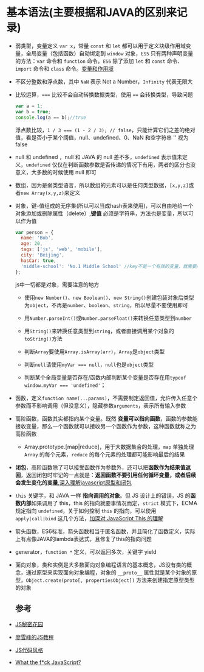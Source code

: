 # 基本语法(主要根据和JAVA的区别来记录)

- 弱类型，变量定义 `var x`，常量 `const` 和 `let` 都可以用于定义块级作用域变量，全局变量（包括函数）自动绑定到 `window` 对象，`ES5` 只有两种声明变量的方法：`var` 命令和 `function` 命令。`ES6` 除了添加 `let` 和 `const` 命令、`import` 命令和 `class` 命令。[变量和作用域](http://es6.ruanyifeng.com/#docs/let)

- 不区分整数和浮点数，其中 `NaN` 表示 Not a Number，`Infinity` 代表无限大

- 比较运算，`===` 比较不会自动转换数据类型，使用 `==` 会转换类型，导致问题

  ```javascript
  var a = 1;    
  var b = true;    
  console.log(a == b);//true
  ```

  浮点数比较，`1 / 3 === (1 - 2 / 3); // false`，只能计算它们之差的绝对值，看是否小于某个阈值，null、undefined、0、NaN 和空字符串 '' 视为 false

- null 和 undefined ，null 和 JAVA 的 null 差不多，`undefined` 表示值未定义，`undefined` 仅仅在判断函数参数是否传递的情况下有用，两者的区分也没意义，大多数的时候使用 null 即可

- 数组，因为是弱类型语言，所以数组的元素可以是任何类型数据，`[x,y,z]`或者`new Array(x,y,z)`来定义

- 对象，键-值组成的无序集(所以可以当成hash表来使用)，可以自由地给一个对象添加或删除属性（delete）,**键值** 必须是字符串，方法也是变量，所以可以作为值

  ```javascript
  var person = {
    name: 'Bob',
    age: 20,
    tags: ['js', 'web', 'mobile'],
    city: 'Beijing',
    hasCar: true,
    'middle-school': 'No.1 Middle School' //key不是一个有效的变量，就需要用''括起来，且需用['xxx']来访问
  };
  ```

  js中一切都是对象，需要注意的地方

  - 使用`new Number()`、`new Boolean()`、`new String()`创建包装对象后类型为`object`，不再是`number`、`boolean`、`string`，所以尽量不要使用即可

  - 用`Number.parseInt()`或`Number.parseFloat()`来转换任意类型到`number`

  - 用`String()`来转换任意类型到`string`，或者直接调用某个对象的`toString()`方法

  - 判断`Array`要使用`Array.isArray(arr)`，`Array`是`object`类型

  - 判断`null`请使用`myVar === null`，`null`也是`object`类型

  - 判断某个全局变量是否存在/函数内部判断某个变量是否存在用`typeof window.myVar === 'undefined'`；

- 函数，定义`function name(...params)`，不需要制定返回值，允许传入任意个参数而不影响调用（但没意义），隐藏参数`arguments`，表示所有输入参数

- 高阶函数，函数其实都指向某个变量。既然 **变量可以指向函数**，函数的参数能接收变量，那么一个函数就可以接收另一个函数作为参数，这种函数就称之为高阶函数

  - Array.prototype.[map|reduce]，用于大数据集合的处理，`map` 单独处理 `Array` 的每个元素，`reduce` 的每个元素的处理都可能影响最后的结果

- **闭包**，高阶函数除了可以接受函数作为参数外，还可以把**函数作为结果值返回**，返回闭包时牢记的一点就是：**返回函数不要引用任何循环变量，或者后续会发生变化的变量**,[深入理解javascript原型和闭包](http://www.cnblogs.com/wangfupeng1988/p/3977924.html)

- `this` 关键字，和 JAVA 一样 **指向调用的对象**。但 JS 设计上的错误，JS 的**函数内部**如果调用了 this，this 的指向就要事情况而定，`strict` 模式下，ECMA 规定指向 `undefined`，关于如何控制 `this` 的指向，可以使用 `apply|call|bind` 这几个方法，[加深对 JavaScript This 的理解](https://juejin.im/post/596a28f6f265da6c360a2716?utm_source=gold_browser_extension)

- 箭头函数，ES6标准，箭头函数相当于匿名函数，并且简化了函数定义，实际上有点像JAVA的lambda表达式，且修复了this的指向问题

- generator，`function *` 定义，可以返回多次，关键字 yield

- 面向对象，类和实例是大多数面向对象编程语言的基本概念，JS没有类的概念，通过原型来实现面向对象编程，对象的 `__proto__` 属性就是某个对象的原型，`Object.create(proto[, propertiesObject])` 方法来创建指定原型类型的对象

  ## 参考

- [JS秘密花园](https://bonsaiden.github.io/JavaScript-Garden/zh/)

- [廖雪峰的JS教程](http://www.liaoxuefeng.com/wiki/001434446689867b27157e896e74d51a89c25cc8b43bdb3000)

- [JS代码风格](https://github.com/sivan/javascript-style-guide/blob/master/es5/README.md#types)

- [What the f*ck JavaScript?](https://github.com/denysdovhan/wtfjs#readme)
